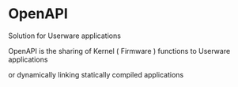 # OpenAPI
Solution for Userware applications

OpenAPI is the sharing of Kernel ( Firmware ) functions to Userware applications

or dynamically linking statically compiled applications
